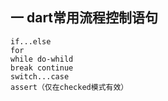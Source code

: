 ## 一 dart常用流程控制语句
```
if...else
for
while do-whild
break continue
switch...case
assert（仅在checked模式有效）
```
